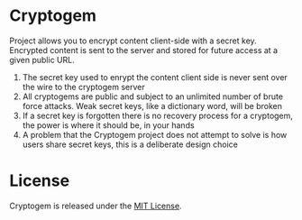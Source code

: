 Cryptogem
=========
Project allows you to encrypt content client-side with a secret key. Encrypted content is sent to the server and stored for future access at a given public URL.

1. The secret key used to enrypt the content client side is never sent over the wire to the cryptogem server
2. All cryptogems are public and subject to an unlimited number of brute force attacks. Weak secret keys, like a dictionary word, will be broken
3. If a secret key is forgotten there is no recovery process for a cryptogem, the power is where it should be, in your hands
4. A problem that the Cryptogem project does not attempt to solve is how users share secret keys, this is a deliberate design choice

License
========
Cryptogem is released under the [MIT License](http://www.opensource.org/licenses/MIT).
